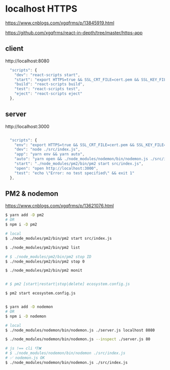 # localhost HTTPS

https://www.cnblogs.com/xgqfrms/p/13845919.html


https://github.com/xgqfrms/react-in-depth/tree/master/https-app

## client

http://localhost:8080

```js
  "scripts": {
    "dev": "react-scripts start",
    "start": "export HTTPS=true && SSL_CRT_FILE=cert.pem && SSL_KEY_FILE=key.pem react-scripts start",
    "build": "react-scripts build",
    "test": "react-scripts test",
    "eject": "react-scripts eject"
  },
```

## server

http://localhost:3000

```js

  "scripts": {
    "env": "export HTTPS=true && SSL_CRT_FILE=cert.pem && SSL_KEY_FILE=key.pem",
    "dev": "node ./src/index.js",
    "app": "yarn env && yarn auto",
    "auto": "yarn open && ./node_modules/nodemon/bin/nodemon.js ./src/index.js",
    "start": "./node_modules/pm2/bin/pm2 start src/index.js",
    "open": "open http://localhost:3000",
    "test": "echo \"Error: no test specified\" && exit 1"
  },

```



## PM2 & nodemon

https://www.cnblogs.com/xgqfrms/p/13621076.html

```sh
$ yarn add -D pm2
# OR
$ npm i -D pm2

# local
$ ./node_modules/pm2/bin/pm2 start src/index.js

$ ./node_modules/pm2/bin/pm2 list

# $ ./node_modules/pm2/bin/pm2 stop ID
$ ./node_modules/pm2/bin/pm2 stop 0

$ ./node_modules/pm2/bin/pm2 monit

```

```sh

# $ pm2 [start|restart|stop|delete] ecosystem.config.js

$ pm2 start ecosystem.config.js

```


```sh

$ yarn add -D nodemon
# OR
$ npm i -D nodemon

# local
$ ./node_modules/nodemon/bin/nodemon.js ./server.js localhost 8080

$ ./node_modules/nodemon/bin/nodemon.js --inspect ./server.js 80

# js !== cli 👎❌
# $ ./node_modules/nodemon/bin/nodemon ./src/index.js
# ✅ nodemon.js OK
$ ./node_modules/nodemon/bin/nodemon.js ./src/index.js

```


